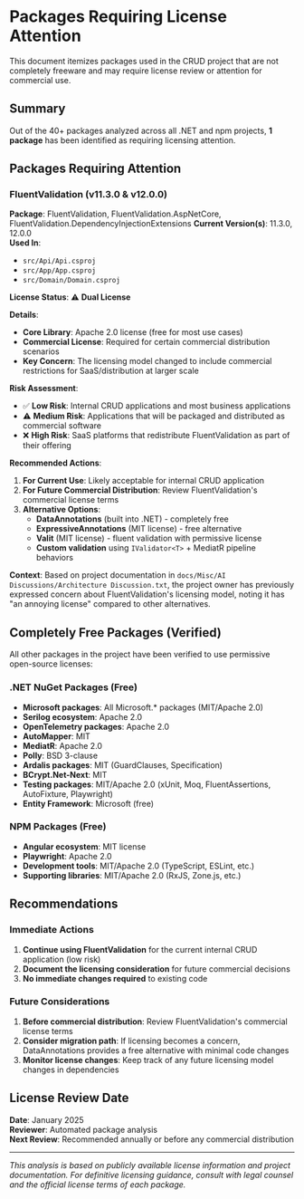 # Packages Requiring License Attention

This document itemizes packages used in the CRUD project that are not completely freeware and may require license review or attention for commercial use.

## Summary

Out of the 40+ packages analyzed across all .NET and npm projects, **1 package** has been identified as requiring licensing attention.

## Packages Requiring Attention

### FluentValidation (v11.3.0 & v12.0.0)

**Package**: FluentValidation, FluentValidation.AspNetCore, FluentValidation.DependencyInjectionExtensions
**Current Version(s)**: 11.3.0, 12.0.0  
**Used In**: 
- `src/Api/Api.csproj` 
- `src/App/App.csproj`
- `src/Domain/Domain.csproj`

**License Status**: ⚠️ **Dual License**

**Details**:
- **Core Library**: Apache 2.0 license (free for most use cases)
- **Commercial License**: Required for certain commercial distribution scenarios
- **Key Concern**: The licensing model changed to include commercial restrictions for SaaS/distribution at larger scale

**Risk Assessment**:
- ✅ **Low Risk**: Internal CRUD applications and most business applications
- ⚠️ **Medium Risk**: Applications that will be packaged and distributed as commercial software
- ❌ **High Risk**: SaaS platforms that redistribute FluentValidation as part of their offering

**Recommended Actions**:
1. **For Current Use**: Likely acceptable for internal CRUD application
2. **For Future Commercial Distribution**: Review FluentValidation's commercial license terms
3. **Alternative Options**:
   - **DataAnnotations** (built into .NET) - completely free
   - **ExpressiveAnnotations** (MIT license) - free alternative
   - **Valit** (MIT license) - fluent validation with permissive license
   - **Custom validation** using `IValidator<T>` + MediatR pipeline behaviors

**Context**: 
Based on project documentation in `docs/Misc/AI Discussions/Architecture Discussion.txt`, the project owner has previously expressed concern about FluentValidation's licensing model, noting it has "an annoying license" compared to other alternatives.

## Completely Free Packages (Verified)

All other packages in the project have been verified to use permissive open-source licenses:

### .NET NuGet Packages (Free)
- **Microsoft packages**: All Microsoft.* packages (MIT/Apache 2.0)
- **Serilog ecosystem**: Apache 2.0
- **OpenTelemetry packages**: Apache 2.0  
- **AutoMapper**: MIT
- **MediatR**: Apache 2.0
- **Polly**: BSD 3-clause
- **Ardalis packages**: MIT (GuardClauses, Specification)
- **BCrypt.Net-Next**: MIT
- **Testing packages**: MIT/Apache 2.0 (xUnit, Moq, FluentAssertions, AutoFixture, Playwright)
- **Entity Framework**: Microsoft (free)

### NPM Packages (Free)
- **Angular ecosystem**: MIT license
- **Playwright**: Apache 2.0
- **Development tools**: MIT/Apache 2.0 (TypeScript, ESLint, etc.)
- **Supporting libraries**: MIT/Apache 2.0 (RxJS, Zone.js, etc.)

## Recommendations

### Immediate Actions
1. **Continue using FluentValidation** for the current internal CRUD application (low risk)
2. **Document the licensing consideration** for future commercial decisions
3. **No immediate changes required** to existing code

### Future Considerations
1. **Before commercial distribution**: Review FluentValidation's commercial license terms
2. **Consider migration path**: If licensing becomes a concern, DataAnnotations provides a free alternative with minimal code changes
3. **Monitor license changes**: Keep track of any future licensing model changes in dependencies

## License Review Date
**Date**: January 2025  
**Reviewer**: Automated package analysis  
**Next Review**: Recommended annually or before any commercial distribution

---

*This analysis is based on publicly available license information and project documentation. For definitive licensing guidance, consult with legal counsel and the official license terms of each package.*